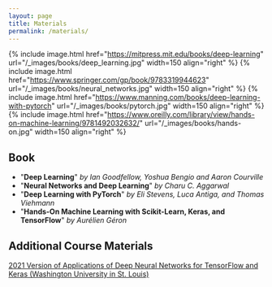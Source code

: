 ```yaml
---
layout: page
title: Materials
permalink: /materials/
---
```


{% include image.html href="https://mitpress.mit.edu/books/deep-learning" url="/_images/books/deep_learning.jpg" width=150 align="right" %}
{% include image.html href="https://www.springer.com/gp/book/9783319944623" url="/_images/books/neural_networks.jpg" width=150 align="right" %}
{% include image.html href="https://www.manning.com/books/deep-learning-with-pytorch" url="/_images/books/pytorch.jpg" width=150 align="right" %}
{% include image.html href="https://www.oreilly.com/library/view/hands-on-machine-learning/9781492032632/" url="/_images/books/hands-on.jpg" width=150 align="right" %}


## Book
* "**Deep Learning**" *by Ian Goodfellow, Yoshua Bengio and Aaron Courville*
* "**Neural Networks and Deep Learning**" *by Charu C. Aggarwal*
* "**Deep Learning with PyTorch**" *by Eli Stevens, Luca Antiga, and Thomas Viehmann*
* "**Hands-On Machine Learning with Scikit-Learn, Keras, and TensorFlow**" *by Aurélien Géron*

## Additional Course Materials
[2021 Version of Applications of Deep Neural Networks for TensorFlow and Keras (Washington University in St. Louis)](https://www.youtube.com/playlist?list=PLjy4p-07OYzulelvJ5KVaT2pDlxivl_BN)
